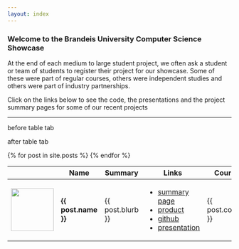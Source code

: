 ```yaml
---
layout: index
---
```

### Welcome to the Brandeis University Computer Science Showcase

<p>At the end of each medium to large student project, we often ask a student or team of students to register their project for our showcase. Some of these were part of regular courses, others were independent studies and others were part of industry partnerships.</p>
<p>Click on the links below to see the code, the presentations and the project summary pages for some of our recent projects</p>

<hr>

before table tab

<table id="projects" class="display">

after table tab

  <thead>
    <tr>
      <th></th>
      <th>Name</th>
      <th>Summary</th>
      <th>Links</th>
      <th>Course</th>
        <th>Date</th>
    </tr>
  </thead>
  <tbody>
    {% for post in site.posts %}
      <tr>
        <td> <img src="{{ post.image }}" height="96" width="96"> </td>
        <td> <h4> {{ post.name }} </h4> </td>
        <td> {{ post.blurb }} </td>
        <td>
            <ul>
              <li> <a href="{{ post.portfolio }}">summary page</a></li>
              <li> <a href="{{ post.application }}">product</a></li>
              <li> <a href="{{ post.github }}">github</a></li>
              <li> <a href="{{ post.presentation }}">presentation</a></li>
            </ul>
          </td>
        <td> {{ post.course }} </td>
        <td> {{ post.semester}} </td>
      </tr>
    {% endfor %}
  </tbody>
</table>
